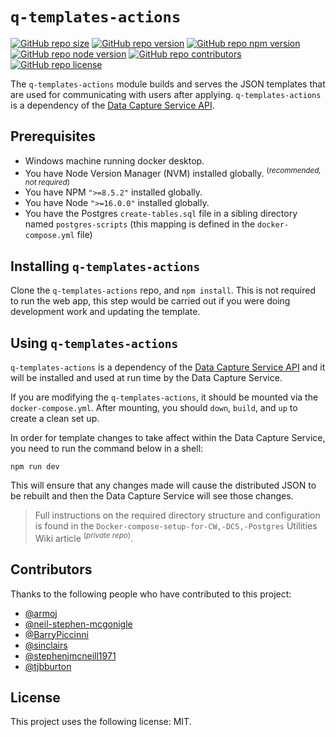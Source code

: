 # `q-templates-actions`

[![GitHub repo size](https://img.shields.io/github/repo-size/CriminalInjuriesCompensationAuthority/q-templates-actions)](https://github.com/CriminalInjuriesCompensationAuthority/q-templates-actions)
[![GitHub repo version](https://img.shields.io/github/package-json/v/CriminalInjuriesCompensationAuthority/q-templates-actions)](https://github.com/CriminalInjuriesCompensationAuthority/q-templates-actions/releases/latest)
[![GitHub repo npm version](https://img.shields.io/badge/npm_version->=8.5.2-blue)](https://github.com/CriminalInjuriesCompensationAuthority/q-templates-actions/blob/master/package.json#L7)
[![GitHub repo node version](https://img.shields.io/badge/node_version->=16.0.0-blue)](https://github.com/CriminalInjuriesCompensationAuthority/q-templates-actions/blob/master/package.json#L8)
[![GitHub repo contributors](https://img.shields.io/github/contributors/CriminalInjuriesCompensationAuthority/q-templates-actions)](https://github.com/CriminalInjuriesCompensationAuthority/q-templates-actions/graphs/contributors)
[![GitHub repo license](https://img.shields.io/github/package-json/license/CriminalInjuriesCompensationAuthority/q-templates-actions)](https://github.com/CriminalInjuriesCompensationAuthority/q-templates-actions/blob/master/LICENSE)

The `q-templates-actions` module builds and serves the JSON templates that are used for communicating with users after applying. `q-templates-actions` is a dependency of the [Data Capture Service API](https://github.com/CriminalInjuriesCompensationAuthority/data-capture-service).

## Prerequisites

-   Windows machine running docker desktop.
-   You have Node Version Manager (NVM) installed globally. <sup>(_recommended, not required_)</sup>
-   You have NPM `">=8.5.2"` installed globally.
-   You have Node `">=16.0.0"` installed globally.
-   You have the Postgres `create-tables.sql` file in a sibling directory named `postgres-scripts` (this mapping is defined in the `docker-compose.yml` file)

## Installing `q-templates-actions`

Clone the `q-templates-actions` repo, and `npm install`. This is not required to run the web app, this step would be carried out if you were doing development work and updating the template.

## Using `q-templates-actions`

`q-templates-actions` is a dependency of the [Data Capture Service API](https://github.com/CriminalInjuriesCompensationAuthority/data-capture-service) and it will be installed and used at run time by the Data Capture Service.

If you are modifying the `q-templates-actions`, it should be mounted via the `docker-compose.yml`. After mounting, you should `down`, `build`, and `up` to create a clean set up.

In order for template changes to take affect within the Data Capture Service, you need to run the command below in a shell:

`npm run dev`

This will ensure that any changes made will cause the distributed JSON to be rebuilt and then the Data Capture Service will see those changes.

> Full instructions on the required directory structure and configuration is found in the `Docker-compose-setup-for-CW,-DCS,-Postgres` Utilities Wiki article <sup>(_private repo_)</sup>.

## Contributors

Thanks to the following people who have contributed to this project:

-   [@armoj](https://github.com/armoj)
-   [@neil-stephen-mcgonigle](https://github.com/neil-stephen-mcgonigle)
-   [@BarryPiccinni](https://github.com/BarryPiccinni)
-   [@sinclairs](https://github.com/sinclairs)
-   [@stephenjmcneill1971](https://github.com/stephenjmcneill1971)
-   [@tjbburton](https://github.com/tjbburton)

## License

This project uses the following license: MIT.
